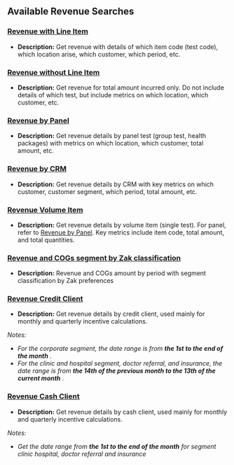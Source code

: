 ## Available Revenue Searches

### [Revenue with Line Item](https://5574610.app.netsuite.com/app/common/search/searchresults.nl?searchid=1737&whence=)
- **Description:** Get revenue with details of which item code (test code), which location arise, which customer, which period, etc.

### [Revenue without Line Item](https://5574610.app.netsuite.com/app/common/search/searchresults.nl?searchid=1629&whence=)
- **Description:** Get revenue for total amount incurred only. Do not include details of which test, but include metrics on which location, which customer, etc.

### [Revenue by Panel](https://5574610.app.netsuite.com/app/common/search/searchresults.nl?searchid=2188&whence=)
- **Description:** Get revenue details by panel test (group test, health packages) with metrics on which location, which customer, total amount, etc.

### [Revenue by CRM](https://5574610.app.netsuite.com/app/common/search/searchresults.nl?searchid=2560&whence=)
- **Description:** Get revenue details by CRM with key metrics on which customer, customer segment, which period, total amount, etc.

### [Revenue Volume Item](https://5574610.app.netsuite.com/app/common/search/searchresults.nl?searchid=2741&whence=)
- **Description:** Get revenue details by volume item (single test). For panel, refer to [Revenue by Panel](https://5574610.app.netsuite.com/app/common/search/searchresults.nl?searchid=2188&whence=). Key metrics include item code, total amount, and total quantities.

### [Revenue and COGs segment by Zak classification](https://5574610.app.netsuite.com/app/common/search/searchresults.nl?searchid=2508&whence=) 
- **Description:** Revenue and COGs amount by period with segment classification by Zak preferences

### [Revenue Credit Client](https://5574610.app.netsuite.com/app/common/search/searchresults.nl?searchid=2331&whence=)
- **Description:** Get revenue details by credit client, used mainly for monthly and quarterly incentive calculations.

*Notes:*
- *For the corporate segment, the date range is from **the 1st to the end of the month** .*
- *For the clinic and hospital segment, doctor referral, and insurance, the date range is from **the 14th of the previous month to the 13th of the current month** .*

### [Revenue Cash Client](https://github.com/nt2311-vn/LabGroup_Netsuite/tree/main/Searches/Revenue)
- **Description:** Get revenue details by cash client, used mainly for monthly and quarterly incentive calculations.

*Notes:*
- *Get the date range from **the 1st to the end of the month** for segment clinic hospital, doctor referral and insurance*
